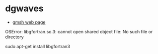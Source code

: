 # dgwaves


 * [gmsh web page](http://gmsh.info/)


OSError: libgfortran.so.3: cannot open shared object file: No such file or directory


sudo apt-get install libgfortran3